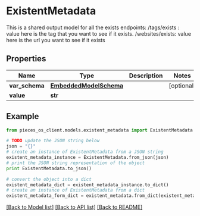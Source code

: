 # ExistentMetadata

This is a shared output model for all the exists endpoints: /tags/exists : value here is the tag that you want to see if it exists. /websites/exists: value here is the url you want to see if it exists

## Properties

Name | Type | Description | Notes
------------ | ------------- | ------------- | -------------
**var_schema** | [**EmbeddedModelSchema**](EmbeddedModelSchema.md) |  | [optional] 
**value** | **str** |  | 

## Example

```python
from pieces_os_client.models.existent_metadata import ExistentMetadata

# TODO update the JSON string below
json = "{}"
# create an instance of ExistentMetadata from a JSON string
existent_metadata_instance = ExistentMetadata.from_json(json)
# print the JSON string representation of the object
print ExistentMetadata.to_json()

# convert the object into a dict
existent_metadata_dict = existent_metadata_instance.to_dict()
# create an instance of ExistentMetadata from a dict
existent_metadata_form_dict = existent_metadata.from_dict(existent_metadata_dict)
```
[[Back to Model list]](../README.md#documentation-for-models) [[Back to API list]](../README.md#documentation-for-api-endpoints) [[Back to README]](../README.md)


